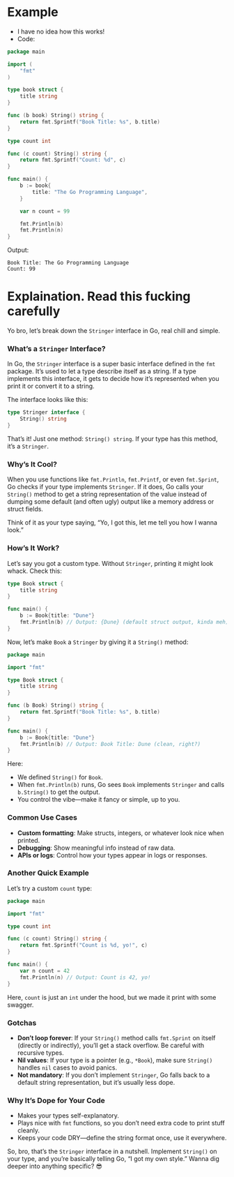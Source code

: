 # Example
- I have no idea how this works!
- Code:
```go
package main

import (
	"fmt"
)

type book struct {
	title string
}

func (b book) String() string {
	return fmt.Sprintf("Book Title: %s", b.title)
}

type count int

func (c count) String() string {
	return fmt.Sprintf("Count: %d", c)
}

func main() {
	b := book{
		title: "The Go Programming Language",
	}

	var n count = 99

	fmt.Println(b)
	fmt.Println(n)
}
```

Output:
```
Book Title: The Go Programming Language
Count: 99
```

# Explaination. Read this fucking carefully
Yo bro, let’s break down the `Stringer` interface in Go, real chill and simple.

### What’s a `Stringer` Interface?
In Go, the `Stringer` interface is a super basic interface defined in the `fmt` package. It’s used to let a type describe itself as a string. If a type implements this interface, it gets to decide how it’s represented when you print it or convert it to a string.

The interface looks like this:

```go
type Stringer interface {
    String() string
}
```

That’s it! Just one method: `String() string`. If your type has this method, it’s a `Stringer`.

### Why’s It Cool?
When you use functions like `fmt.Println`, `fmt.Printf`, or even `fmt.Sprint`, Go checks if your type implements `Stringer`. If it does, Go calls your `String()` method to get a string representation of the value instead of dumping some default (and often ugly) output like a memory address or struct fields.

Think of it as your type saying, “Yo, I got this, let me tell you how I wanna look.”

### How’s It Work?
Let’s say you got a custom type. Without `Stringer`, printing it might look whack. Check this:

```go
type Book struct {
    title string
}

func main() {
    b := Book{title: "Dune"}
    fmt.Println(b) // Output: {Dune} (default struct output, kinda meh)
}
```

Now, let’s make `Book` a `Stringer` by giving it a `String()` method:

```go
package main

import "fmt"

type Book struct {
    title string
}

func (b Book) String() string {
    return fmt.Sprintf("Book Title: %s", b.title)
}

func main() {
    b := Book{title: "Dune"}
    fmt.Println(b) // Output: Book Title: Dune (clean, right?)
}
```

Here:
- We defined `String()` for `Book`.
- When `fmt.Println(b)` runs, Go sees `Book` implements `Stringer` and calls `b.String()` to get the output.
- You control the vibe—make it fancy or simple, up to you.

### Common Use Cases
- **Custom formatting**: Make structs, integers, or whatever look nice when printed.
- **Debugging**: Show meaningful info instead of raw data.
- **APIs or logs**: Control how your types appear in logs or responses.

### Another Quick Example
Let’s try a custom `count` type:

```go
package main

import "fmt"

type count int

func (c count) String() string {
    return fmt.Sprintf("Count is %d, yo!", c)
}

func main() {
    var n count = 42
    fmt.Println(n) // Output: Count is 42, yo!
}
```

Here, `count` is just an `int` under the hood, but we made it print with some swagger.

### Gotchas
- **Don’t loop forever**: If your `String()` method calls `fmt.Sprint` on itself (directly or indirectly), you’ll get a stack overflow. Be careful with recursive types.
- **Nil values**: If your type is a pointer (e.g., `*Book`), make sure `String()` handles `nil` cases to avoid panics.
- **Not mandatory**: If you don’t implement `Stringer`, Go falls back to a default string representation, but it’s usually less dope.

### Why It’s Dope for Your Code
- Makes your types self-explanatory.
- Plays nice with `fmt` functions, so you don’t need extra code to print stuff cleanly.
- Keeps your code DRY—define the string format once, use it everywhere.

So, bro, that’s the `Stringer` interface in a nutshell. Implement `String()` on your type, and you’re basically telling Go, “I got my own style.” Wanna dig deeper into anything specific? 😎